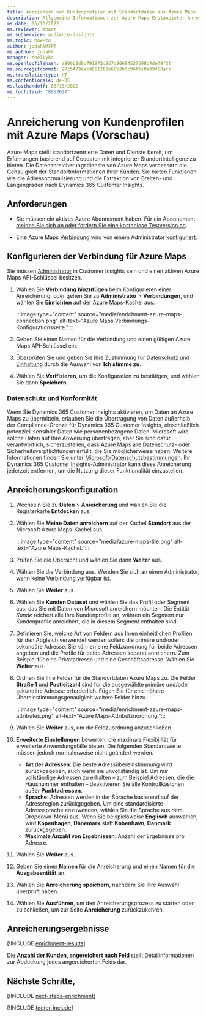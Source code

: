 ```yaml
---
title: Anreichern von Kundenprofilen mit Standortdaten aus Azure Maps
description: Allgemeine Informationen zur Azure Maps-Erstanbieter-Anreicherung.
ms.date: 06/10/2022
ms.reviewer: mhart
ms.subservice: audience-insights
ms.topic: how-to
author: jodahlMSFT
ms.author: jodahl
manager: shellyha
ms.openlocfilehash: a806b2d0c791972c967c90694527608b4def9f3f
ms.sourcegitcommit: 27c5473eecd851263e60b2b6c96f6c0a99d68acb
ms.translationtype: HT
ms.contentlocale: de-DE
ms.lasthandoff: 06/13/2022
ms.locfileid: "8953627"
---
```

# <a name="enrichment-of-customer-profiles-with-azure-maps-preview"></a>Anreicherung von Kundenprofilen mit Azure Maps (Vorschau)

Azure Maps stellt standortzentrierte Daten und Dienste bereit, um Erfahrungen basierend auf Geodaten mit integrierter Standortintelligenz zu bieten. Die Datenanreicherungsdienste von Azure Maps verbessern die Genauigkeit der Standortinformationen Ihrer Kunden. Sie bieten Funktionen wie die Adressnormalisierung und die Extraktion von Breiten- und Längengraden nach Dynamics 365 Customer Insights.

## <a name="prerequisites"></a>Anforderungen

- Sie müssen ein aktives Azure Abonnement haben. Für ein Abonnement [melden Sie sich an oder fordern Sie eine kostenlose Testversion an](https://azure.microsoft.com/services/azure-maps/).

- Eine Azure Maps [Verbindung](connections.md) wird von einem Administrator [konfiguriert](#configure-the-connection-for-azure-maps).

## <a name="configure-the-connection-for-azure-maps"></a>Konfigurieren der Verbindung für Azure Maps

Sie müssen [Administrator](permissions.md#admin) in Customer Insights sein und einen aktiven Azure Maps API-Schlüssel besitzen.

1. Wählen Sie **Verbindung hinzufügen** beim Konfigurieren einer Anreicherung, oder gehen Sie zu **Administrator** > **Verbindungen**, und wählen Sie **Einrichten** auf der Azure Maps-Kachel aus.

   :::image type="content" source="media/enrichment-azure-maps-connection.png" alt-text="Azure Maps Verbindungs-Konfigurationsseite.":::

1. Geben Sie einen Namen für die Verbindung und einen gültigen Azure Maps API-Schlüssel ein.

1. Überprüfen Sie und geben Sie Ihre Zustimmung für [Datenschutz und Einhaltung](#data-privacy-and-compliance) durch die Auswahl von **Ich stimme zu**.

1. Wählen Sie **Verifizieren**, um die Konfiguration zu bestätigen, und wählen Sie dann **Speichern**.

### <a name="data-privacy-and-compliance"></a>Datenschutz und Konformität

Wenn Sie Dynamics 365 Customer Insights aktivieren, um Daten an Azure Maps zu übermitteln, erlauben Sie die Übertragung von Daten außerhalb der Compliance-Grenze für Dynamics 365 Customer Insights, einschließlich potenziell sensibler Daten wie personenbezogene Daten. Microsoft wird solche Daten auf Ihre Anweisung übertragen, aber Sie sind dafür verantwortlich, sicherzustellen, dass Azure Maps alle Datenschutz- oder Sicherheitsverpflichtungen erfüllt, die Sie möglicherweise haben. Weitere Informationen finden Sie unter [Microsoft-Datenschutzbestimmungen](https://go.microsoft.com/fwlink/?linkid=396732).
Ihr Dynamics 365 Customer Insights-Administrator kann diese Anreicherung jederzeit entfernen, um die Nutzung dieser Funktionalität einzustellen.

## <a name="configure-the-enrichment"></a>Anreicherungskonfiguration

1. Wechseln Sie zu **Daten** > **Anreicherung** und wählen Sie die Registerkarte **Entdecken** aus.

1. Wählen Sie **Meine Daten anreichern** auf der Kachel **Standort** aus der Microsoft Azure Maps-Kachel aus.

   :::image type="content" source="media/azure-maps-tile.png" alt-text="Azure Maps-Kachel.":::

1. Prüfen Sie die Übersicht und wählen Sie dann **Weiter** aus.

1. Wählen Sie die Verbindung aus. Wenden Sie sich an einen Administrator, wenn keine Verbindung verfügbar ist.

1. Wählen Sie **Weiter** aus.

1. Wählen Sie **Kunden Dataset** und wählen Sie das Profil oder Segment aus, das Sie mit Daten von Microsoft anreichern möchten. Die Entität *Kunde* reichert alle Ihre Kundenprofile an, währen ein Segment nur Kundenprofile anreichert, die in diesem Segment enthalten sind.

1. Definieren Sie, welche Art von Feldern aus Ihren einheitlichen Profilen für den Abgleich verwendet werden sollen: die primäre und/oder sekundäre Adresse. Sie können eine Feldzuordnung für beide Adressen angeben und die Profile für beide Adressen separat anreichern. Zum Beispiel für eine Privatadresse und eine Geschäftsadresse. Wählen Sie **Weiter** aus.

1. Ordnen Sie Ihre Felder für die Standortdaten Azure Maps zu. Die Felder **Straße 1** und **Postleitzahl** sind für die ausgewählte primäre und/oder sekundäre Adresse erforderlich. Fügen Sie für eine höhere Übereinstimmungsgenauigkeit weitere Felder hinzu.

   :::image type="content" source="media/enrichment-azure-maps-attributes.png" alt-text="Azure Maps-Attributzuordnung.":::

1. Wählen Sie **Weiter** aus, um die Feldzuordnung abzuschließen.

1. **Erweiterte Einstellungen** bewerten, die maximale Flexibilität für erweiterte Anwendungsfälle bieten. Die folgenden Standardwerte müssen jedoch normalerweise nicht geändert werden.

   - **Art der Adressen**: Die beste Adressübereinstimmung wird zurückgegeben, auch wenn sie unvollständig ist. Um nur vollständige Adressen zu erhalten – zum Beispiel Adressen, die die Hausnummer enthalten – deaktivieren Sie alle Kontrollkästchen außer **Punktadressen**.
   - **Sprache**: Adressen werden in der Sprache basierend auf der Adressregion zurückgegeben. Um eine standardisierte Adresssprache anzuwenden, wählen Sie die Sprache aus dem Dropdown-Menü aus. Wenn Sie beispielsweise **Englisch** auswählen, wird **Kopenhagen, Dänemark** statt **København, Danmark** zurückgegeben.
   - **Maximale Anzahl von Ergebnissen**: Anzahl der Ergebnisse pro Adresse.

1. Wählen Sie **Weiter** aus.

1. Geben Sie einen **Namen** für die Anreicherung und einen Namen für die **Ausgabeentität** an.

1. Wählen Sie **Anreicherung speichern**, nachdem Sie Ihre Auswahl überprüft haben.

1. Wählen Sie **Ausführen**, um den Anreicherungsprozess zu starten oder zu schließen, um zur Seite **Anreicherung** zurückzukehren.

## <a name="enrichment-results"></a>Anreicherungsergebnisse

[!INCLUDE [enrichment-results](includes/enrichment-results.md)]

Die **Anzahl der Kunden, angereichert nach Feld** stellt Detailinformationen zur Abdeckung jedes angereicherten Felds dar.

## <a name="next-steps"></a>Nächste Schritte,

[!INCLUDE [next-steps-enrichment](includes/next-steps-enrichment.md)]

[!INCLUDE [footer-include](includes/footer-banner.md)]
